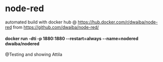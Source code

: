# node-red
automated build with docker hub @ https://hub.docker.com/r/dwaiba/node-red from https://github.com/dwaiba/node-red/
#### docker run -dti -p 1880:1880 --restart=always --name=nodered dwaiba/nodered
@Testing and showing Attila

